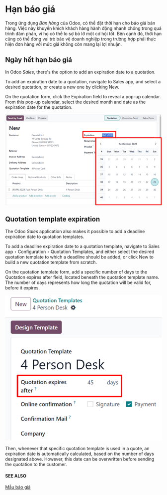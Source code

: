 # Hạn báo giá

Trong ứng dụng *Bán hàng* của Odoo, có thể đặt thời hạn cho báo giá bán hàng. Việc này khuyến khích khách hàng hành động nhanh chóng trong quá trình đàm phán, vì họ có thể lo sợ bỏ lỡ một cơ hội tốt. Bên cạnh đó, thời hạn cũng có thể đóng vai trò bảo vệ doanh nghiệp trong trường hợp phải thực hiện đơn hàng với mức giá không còn mang lại lợi nhuận.

## Ngày hết hạn báo giá

In Odoo *Sales*, there's the option to add an expiration date to a quotation.

To add an expiration date to a quotation, navigate to Sales app, and select a
desired quotation, or create a new one by clicking New.

On the quotation form, click the Expiration field to reveal a pop-up calendar. From this
pop-up calendar, select the desired month and date as the expiration date for the quotation.

![The expiration field on a standard quotation form in Odoo Sales.](deadline/quotation-deadlines-expiration-field.png)

## Quotation template expiration

The Odoo *Sales* application also makes it possible to add a deadline expiration date to quotation
templates.

To add a deadline expiration date to a quotation template, navigate to Sales app ‣
Configuration ‣ Quotation Templates, and either select the desired quotation template to which a
deadline should be added, or click New to build a new quotation template from scratch.

On the quotation template form, add a specific number of days to the Quotation expires
after field, located beneath the quotation template name. The number of days represents how long
the quotation will be valid for, before it expires.

![The quotation expires after field on a quotation template form in Odoo Sales.](deadline/quotation-deadlines-expires-after.png)

Then, whenever that specific quotation template is used in a quote, an expiration date is
automatically calculated, based on the number of days designated above. However, this date can be
overwritten before sending the quotation to the customer.

#### SEE ALSO
[Mẫu báo giá](quote_template.md)
